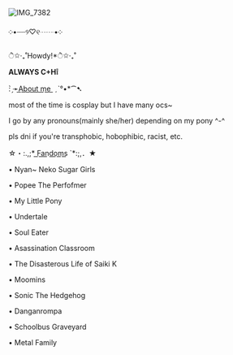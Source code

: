 ![IMG_7382](https://github.com/user-attachments/assets/1bb21fa2-730a-4f71-adaf-210dae64fbdc)

༶•┈┈୨♡୧┈┈•༶

ੈ✩‧₊˚Howdy!*ੈ✩‧₊˚

**ALWAYS C+H❕**



: ̗̀➛A͟b͟o͟u͟t͟ ͟m͟e͟ ͟ ˏˋ°•*⁀➷

most of the time is cosplay but I have many ocs~

I go by any pronouns(mainly she/her) depending on my pony ^-^

pls dni if you're transphobic, hobophibic, racist, etc.



☆・:.,;* F͟a͟n͟d͟o͟m͟s͟ `*:;,．★

• Nyan~ Neko Sugar Girls

• Popee The Perfofmer

• My Little Pony

• Undertale

• Soul Eater

• Asassination Classroom

• The Disasterous Life of Saiki K

• Moomins

• Sonic The Hedgehog

• Danganrompa

• Schoolbus Graveyard

• Metal Family
<!---
Sir-Mix-A-LotEnthusiast/Sir-Mix-A-LotEnthusiast is a ✨ special ✨ repository because its `README.md` (this file) appears on your GitHub profile.
You can click the Preview link to take a look at your changes.
--->
